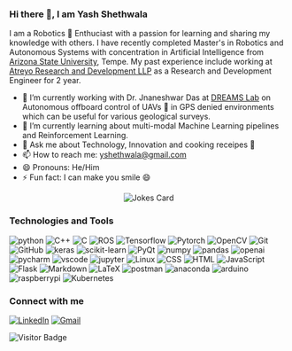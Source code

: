 ### Hi there 👋, I am Yash Shethwala

<!--
**Scientist90s/Scientist90s** is a ✨ _special_ ✨ repository because its `README.md` (this file) appears on your GitHub profile.

Here are some ideas to get you started:

- 🔭 I’m currently working on ...
- 🌱 I’m currently learning ...
- 👯 I’m looking to collaborate on ...
- 🤔 I’m looking for help with ...
- 💬 Ask me about ...
- 📫 How to reach me: ...
- 😄 Pronouns: ...
- ⚡ Fun fact: ...
-->

I am a Robotics 🤖 Enthuciast with a passion for learning and sharing my knowledge with others. I have recently completed Master's in Robotics and Autonomous Systems with concentration in Artificial Intelligence from [Arizona State University](https://www.asu.edu), Tempe. My past experience include working at [Atreyo Research and Development LLP](https://www.atreyo.in) as a Research and Development Engineer for 2 year. 

- 🔭 I’m currently working with Dr. Jnaneshwar Das at [DREAMS Lab](https://web.asu.edu/jdas/home) on Autonomous offboard control of UAVs 🚁 in GPS denied environments which can be useful for various geological surveys.
- 🌱 I’m currently learning about multi-modal Machine Learning pipelines and Reinforcement Learning.
- 💬 Ask me about Technology, Innovation and cooking receipes 🍲
- 📫 How to reach me: yshethwala@gmail.com
- 😄 Pronouns: He/Him
- ⚡ Fun fact: I can make you smile 😄

<!-- center the below Jokes card -->
<p align="center">
  <img src="https://readme-jokes.vercel.app/api?hideBorder&theme=flag-india" alt="Jokes Card" />
</p>

### Technologies and Tools

![python](https://img.shields.io/badge/-Python-4584b6?style=flat&logo=python&logoColor=white)
![C++](https://img.shields.io/badge/-C%2B%2B-044F88?style=flat&logo=c%2B%2B&logoColor=white)
![C](https://img.shields.io/badge/-C-044F88?style=flat&logo=c&logoColor=white)
![ROS](https://img.shields.io/badge/-ROS-22314E?style=flat&logo=ros&logoColor=white)
![Tensorflow](https://img.shields.io/badge/-Tensorflow-FF6F00?style=flat&logo=tensorflow&logoColor=white)
![Pytorch](https://img.shields.io/badge/-Pytorch-DE3412?style=flat&logo=pytorch&logoColor=white)
![OpenCV](https://img.shields.io/badge/-Opencv-blueviolet?style=flat&logo=opencv&logoColor=white)
![Git](https://img.shields.io/badge/-Git-F1502F?style=flat&logo=git&logoColor=white)
![GitHub](https://img.shields.io/badge/-Github-171515?style=flat&logo=github&logoColor=white)
![keras](https://img.shields.io/badge/-Keras-d00000?style=flat&logo=Keras&logoColor=white)
![scikit-learn](https://img.shields.io/badge/-Scikit--learn-9B4600?style=flat&logo=scikit-learn&logoColor=white)
![PyQt](https://img.shields.io/badge/-PyQt-2CDE85?style=flat&logo=qt&logoColor=white)
![numpy](https://img.shields.io/badge/-Numpy-013243?style=flat&logo=numpy&logoColor=white)
![pandas](https://img.shields.io/badge/-Pandas-E70488?style=flat&logo=pandas&logoColor=white)
![openai](https://img.shields.io/badge/-OpenAI-000000?style=flat&logo=openai&logoColor=white)
![pycharm](https://img.shields.io/badge/-Pycharm-07C3F2?style=flat&logo=pycharm&logoColor=white)
![vscode](https://img.shields.io/badge/-vscode-0078d7?style=flat&logo=visual-studio-code&logoColor=white)
![jupyter](https://img.shields.io/badge/-Jupyter-F37726?style=flat&logo=jupyter&logoColor=white)
![Linux](https://img.shields.io/badge/-Linux-ffcc33?style=flat&logo=linux&logoColor=white)
![CSS](https://img.shields.io/badge/-CSS-2965F1?style=flat&logo=css3&logoColor=white)
![HTML](https://img.shields.io/badge/-HTML-f06529?style=flat&logo=html5&logoColor=white)
![JavaScript](https://img.shields.io/badge/-JavaScript-F0DB4F?style=flat&logo=javascript&logoColor=white)
![Flask](https://img.shields.io/badge/-Flask-000000?style=flat&logo=Flask&logoColor=white)
![Markdown](https://img.shields.io/badge/-Markdown-000000?style=flat&logo=markdown&logoColor=white)
![LaTeX](https://img.shields.io/badge/-Latex-2D5C00?style=flat&logo=latex&logoColor=white)
![postman](https://img.shields.io/badge/-Postman-EF5B25?style=flat&logo=postman&logoColor=white)
![anaconda](https://img.shields.io/badge/-Anaconda-3EB049?style=flat&logo=anaconda&logoColor=white)
![arduino](https://img.shields.io/badge/-Arduino-3186A0?style=flat&logo=arduino&logoColor=white)
![raspberrypi](https://img.shields.io/badge/-Raspberrypi-BC1142?style=flat&logo=raspberrypi&logoColor=white)
![Kubernetes](https://img.shields.io/badge/-Kubernetes-296de8?style=flat&logo=kubernetes&logoColor=white)
<!-- ![Matlab](https://img.shields.io/badge/-Matlab-blueviolet?style=plastic&logo=matlab&logoColor=white&labelColor=gray) -->
<!-- ![Ubuntu](https://img.shields.io/badge/-Ubuntu-blueviolet?style=plastic&logo=Ubuntu&logoColor=white&labelColor=gray) -->
<!-- ![Docker](https://img.shields.io/badge/-Docker-blueviolet?style=plastic&logo=docker&logoColor=white&labelColor=gray)
![AWS](https://img.shields.io/badge/-AWS-blueviolet?style=plastic&logo=amazon-aws&logoColor=white&labelColor=gray) -->

### Connect with me

<!-- Facebook -->
[![LinkedIn](https://img.shields.io/badge/LinkedIn-%230077B5.svg?style=for-the-badge&logo=LinkedIn&logoColor=white)](https://www.linkedin.com/in/yash-shethwala/)
[![Gmail](https://img.shields.io/badge/Gmail-%23D14836.svg?style=for-the-badge&logo=Gmail&logoColor=white)](mailto:yshethwala@gmail.com)
<!---[![Facebook](https://img.shields.io/badge/Facebook-%231877F2.svg?style=for-the-badge&logo=Facebook&logoColor=white)](https://www.facebook.com/yashshethwala)
[![Instagram](https://img.shields.io/badge/Instagram-%23E4405F.svg?style=for-the-badge&logo=Instagram&logoColor=white)](https://www.instagram.com/yash_shethwala/)
[![Twitter](https://img.shields.io/badge/Twitter-%231DA1F2.svg?style=for-the-badge&logo=Twitter&logoColor=white)](https://twitter.com/yash_shethwala)
-->

<!-- [![Readme Quotes](https://quotes-github-readme.vercel.app/api?type=horizontal&theme=light)](https://github.com/piyushsuthar/github-readme-quotes) -->

![Visitor Badge](https://visitor-badge.laobi.icu/badge?page_id=Scientist90s.Scientist90s)
